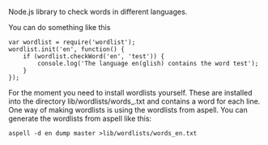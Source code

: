 Node.js library to check words in different languages.

You can do something like this

	var wordlist = require('wordlist');
	wordlist.init('en', function() {
		if (wordlist.checkWord('en', 'test')) {
			console.log('The language en(glish) contains the word test');
		}
	});
	
For the moment you need to install wordlists yourself. These are installed
into the directory lib/wordlists/words_<lang>.txt and contains a word for
each line. One way of making wordlists is using the wordlists from aspell.
You can generate the wordlists from aspell like this:

	aspell -d en dump master >lib/wordlists/words_en.txt

